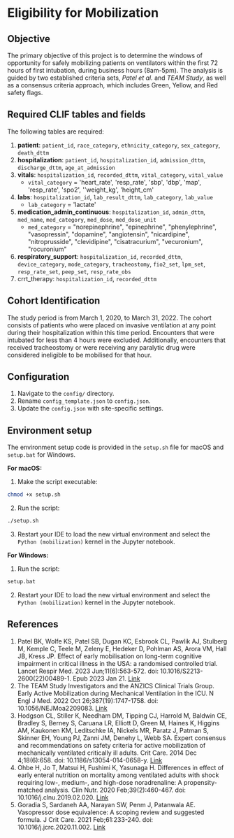 # Eligibility for Mobilization

## Objective

The primary objective of this project is to determine the windows of opportunity for safely mobilizing patients on ventilators within the first 72 hours of first intubation, during business hours (8am-5pm). The analysis is guided by two established criteria sets, *Patel et al.* and *TEAM Study*, as well as a consensus criteria approach, which includes Green, Yellow, and Red safety flags.


## Required CLIF tables and fields

The following tables are required:
1. **patient**: `patient_id`, `race_category`, `ethnicity_category`, `sex_category`, `death_dttm`
2. **hospitalization**: `patient_id`, `hospitalization_id`, `admission_dttm`, `discharge_dttm`, `age_at_admission`
3. **vitals**: `hospitalization_id`, `recorded_dttm`, `vital_category`, `vital_value`
   - `vital_category` = 'heart_rate', 'resp_rate', 'sbp', 'dbp', 'map', 'resp_rate', 'spo2', ''weight_kg', 'height_cm'
4. **labs**: `hospitalization_id`, `lab_result_dttm`, `lab_category`, `lab_value`
   - `lab_category` = 'lactate'
5. **medication_admin_continuous**: `hospitalization_id`, `admin_dttm`, `med_name`, `med_category`, `med_dose`, `med_dose_unit`
   - `med_category` = "norepinephrine", "epinephrine", "phenylephrine", "vasopressin", "dopamine", "angiotensin", "nicardipine", "nitroprusside", "clevidipine", "cisatracurium", "vecuronium", "rocuronium"
6. **respiratory_support**: `hospitalization_id`, `recorded_dttm`, `device_category`, `mode_category`, `tracheostomy`, `fio2_set`, `lpm_set`, `resp_rate_set`, `peep_set`, `resp_rate_obs`
7. crrt_therapy: `hospitalization_id`, `recorded_dttm`

## Cohort Identification 

The study period is from March 1, 2020, to March 31, 2022. The cohort consists of patients who were placed on invasive ventilation at any point during their hospitalization within this time period. Encounters that were intubated for less than 4 hours were excluded. Additionally, encounters that received tracheostomy or were receiving any paralytic drug were considered ineligible to be mobilised for that hour.

## Configuration

1. Navigate to the `config/` directory.
2. Rename `config_template.json` to `config.json`.
3. Update the `config.json` with site-specific settings.


## Environment setup

The environment setup code is provided in the `setup.sh` file for macOS and `setup.bat` for Windows.

**For macOS:**

1. Make the script executable: 
```bash
chmod +x setup.sh
```

2. Run the script:
```bash
./setup.sh
```

3. Restart your IDE to load the new virtual environment and select the `Python (mobilization)` kernel in the Jupyter notebook.

**For Windows:**

1. Run the script:
```bat
setup.bat
```

2. Restart your IDE to load the new virtual environment and select the `Python (mobilization)` kernel in the Jupyter notebook.



## References

1. Patel BK, Wolfe KS, Patel SB, Dugan KC, Esbrook CL, Pawlik AJ, Stulberg M, Kemple C, Teele M, Zeleny E, Hedeker D, Pohlman AS, Arora VM, Hall JB, Kress JP. Effect of early mobilisation on long-term cognitive impairment in critical illness in the USA: a randomised controlled trial. Lancet Respir Med. 2023 Jun;11(6):563-572. doi: 10.1016/S2213-2600(22)00489-1. Epub 2023 Jan 21. [Link](https://pubmed.ncbi.nlm.nih.gov/36693400/)
2. The TEAM Study Investigators and the ANZICS Clinical Trials Group. Early Active Mobilization during Mechanical Ventilation in the ICU. N Engl J Med. 2022 Oct 26;387(19):1747-1758. doi: 10.1056/NEJMoa2209083. [Link](https://www.nejm.org/doi/full/10.1056/NEJMoa2209083)
3. Hodgson CL, Stiller K, Needham DM, Tipping CJ, Harrold M, Baldwin CE, Bradley S, Berney S, Caruana LR, Elliott D, Green M, Haines K, Higgins AM, Kaukonen KM, Leditschke IA, Nickels MR, Paratz J, Patman S, Skinner EH, Young PJ, Zanni JM, Denehy L, Webb SA. Expert consensus and recommendations on safety criteria for active mobilization of mechanically ventilated critically ill adults. Crit Care. 2014 Dec 4;18(6):658. doi: 10.1186/s13054-014-0658-y. [Link](https://pubmed.ncbi.nlm.nih.gov/25475522/)
4. Ohbe H, Jo T, Matsui H, Fushimi K, Yasunaga H. Differences in effect of early enteral nutrition on mortality among ventilated adults with shock requiring low-, medium-, and high-dose noradrenaline: A propensity-matched analysis. Clin Nutr. 2020 Feb;39(2):460-467. doi: 10.1016/j.clnu.2019.02.020. [Link](https://pubmed.ncbi.nlm.nih.gov/30808573/)
5. Goradia S, Sardaneh AA, Narayan SW, Penm J, Patanwala AE. Vasopressor dose equivalence: A scoping review and suggested formula. J Crit Care. 2021 Feb;61:233-240. doi: 10.1016/j.jcrc.2020.11.002. [Link](https://pubmed.ncbi.nlm.nih.gov/33220576/)


